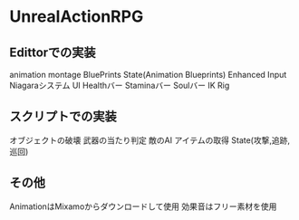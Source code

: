 # UnrealActionRPG

## Edittorでの実装
animation montage
BluePrints
State(Animation Blueprints)
Enhanced Input
Niagaraシステム
UI
Healthバー
Staminaバー
Soulバー
IK Rig
## スクリプトでの実装
オブジェクトの破壊
武器の当たり判定
敵のAI
アイテムの取得
State(攻撃,追跡,巡回)
## その他
AnimationはMixamoからダウンロードして使用
効果音はフリー素材を使用
